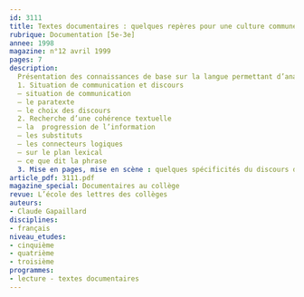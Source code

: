 ```yaml
---
id: 3111
title: Textes documentaires : quelques repères pour une culture commune
rubrique: Documentation [5e-3e]
annee: 1998
magazine: n°12 avril 1999
pages: 7
description: 
  Présentation des connaissances de base sur la langue permettant d’analyser un texte documentaire…
  1. Situation de communication et discours
  – situation de communication
  – le paratexte
  – le choix des discours
  2. Recherche d’une cohérence textuelle
  – la  progression de l’information
  – les substituts
  – les connecteurs logiques
  – sur le plan lexical
  – ce que dit la phrase
  3. Mise en pages, mise en scène : quelques spécificités du discours descriptif
article_pdf: 3111.pdf
magazine_special: Documentaires au collège
revue: L’école des lettres des collèges
auteurs:
- Claude Gapaillard
disciplines:
- français
niveau_etudes:
- cinquième
- quatrième
- troisième
programmes:
- lecture - textes documentaires
---
```

